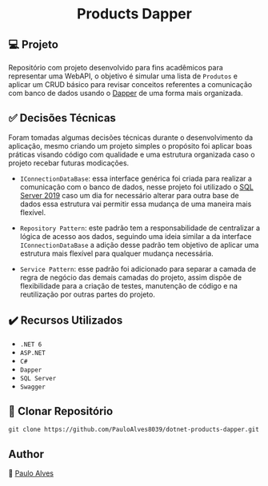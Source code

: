 <h1 align="center">Products Dapper</h1>

## :computer: Projeto

Repositório com projeto desenvolvido para fins acadêmicos para representar uma WebAPI, o objetivo é simular uma lista de `Produtos` e aplicar um CRUD básico para revisar conceitos referentes a comunicação com banco de dados usando o [Dapper](https://dapperlib.github.io/Dapper/) de uma forma mais organizada.

## :white_check_mark: Decisões Técnicas

Foram tomadas algumas decisões técnicas durante o desenvolvimento da aplicação, mesmo criando um projeto simples o propósito foi aplicar boas práticas visando código com qualidade e uma estrutura organizada caso o projeto recebar futuras modicações.

- `IConnectionDataBase`: essa interface genérica foi criada para realizar a comunicação com o banco de dados, nesse projeto foi utilizado o [SQL Server 2019](https://www.microsoft.com/pt-br/sql-server/sql-server-downloads) caso um dia for necessário alterar para outra base de dados essa estrutura vai permitir essa mudança de uma maneira mais flexível.

- `Repository Pattern`: este padrão tem a responsabilidade de centralizar a lógica de acesso aos dados, seguindo uma ideia similar a da interface `IConnectionDataBase` a adição desse padrão tem objetivo de aplicar uma estrutura mais flexível para qualquer mudança necessária.

- `Service Pattern`: esse padrão foi adicionado para separar a camada de regra de negócio das demais camadas do projeto, assim dispõe de flexibilidade para a criação de testes, manutenção de código e na reutilização por outras partes do projeto. 

## :heavy_check_mark: Recursos Utilizados

- ``.NET 6``
- ``ASP.NET``
- ``C#``
- ``Dapper``
- ``SQL Server``
- ``Swagger``

## :floppy_disk: Clonar Repositório

`git clone https://github.com/PauloAlves8039/dotnet-products-dapper.git`

## Author

:boy: [Paulo Alves](https://github.com/PauloAlves8039)
